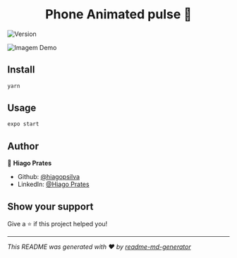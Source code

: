 <h1 align="center">Phone Animated pulse 👋</h1>
<p>
  <img alt="Version" src="https://img.shields.io/badge/version-0.1.0-blue.svg?cacheSeconds=2592000" />
</p>

<img src="https://user-images.githubusercontent.com/47197695/90208415-2ce63d80-ddbf-11ea-9345-4a0202e2b044.png" alt="Imagem Demo" />


## Install

```sh
yarn
```

## Usage

```sh
expo start
```

## Author

👤 **Hiago Prates**

* Github: [@hiagopsilva](https://github.com/hiagopsilva)
* LinkedIn: [@Hiago Prates](https://linkedin.com/in/https:\/\/www.linkedin.com\/in\/hiago-prates-04902b132\/)

## Show your support

Give a ⭐️ if this project helped you!

***
_This README was generated with ❤️ by [readme-md-generator](https://github.com/kefranabg/readme-md-generator)_